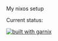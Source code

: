 My nixos setup

Current status:

[![built with garnix](https://img.shields.io/endpoint.svg?url=https%3A%2F%2Fgarnix.io%2Fapi%2Fbadges%2Ftankaras%2Freimagined-octo-goggles%3Fbranch%3Dmaster)](https://garnix.io)
